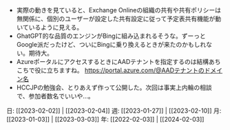 - 実際の動きを見ていると、Exchange Onlineの組織の共有や共有ポリシーは無関係に、個別のユーザーが設定した共有設定に従って予定表共有機能が動いているように見える。
- GhatGPT的な品質のエンジンがBingに組み込まれるそうな。ずーっとGoogle派だったけど、ついにBingに乗り換えるときが来たのかもしれない。期待大。
- AzureポータルにアクセスするときにAADテナントを指定するのは結構あちこちで役に立ちますね。 https://portal.azure.com/@AADテナントのドメイン名
- HCCJPの勉強会、とりあえず作って公開した。次回は事実上内輪の相談で、参加者数名でいいや…。

日: [[2023-02-02]] | [[2023-02-04]]
週: [[2023-01-27]] | [[2023-02-10]]
月: [[2023-01-03]] | [[2023-03-03]]
年: [[2022-02-03]] | [[2024-02-03]]